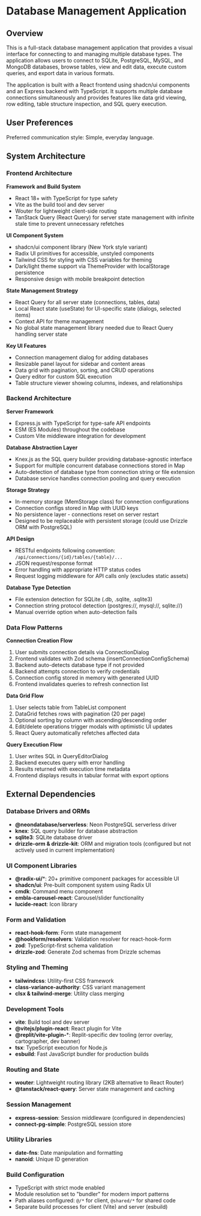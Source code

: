 # Database Management Application

## Overview

This is a full-stack database management application that provides a visual interface for connecting to and managing multiple database types. The application allows users to connect to SQLite, PostgreSQL, MySQL, and MongoDB databases, browse tables, view and edit data, execute custom queries, and export data in various formats.

The application is built with a React frontend using shadcn/ui components and an Express backend with TypeScript. It supports multiple database connections simultaneously and provides features like data grid viewing, row editing, table structure inspection, and SQL query execution.

## User Preferences

Preferred communication style: Simple, everyday language.

## System Architecture

### Frontend Architecture

**Framework and Build System**
- React 18+ with TypeScript for type safety
- Vite as the build tool and dev server
- Wouter for lightweight client-side routing
- TanStack Query (React Query) for server state management with infinite stale time to prevent unnecessary refetches

**UI Component System**
- shadcn/ui component library (New York style variant)
- Radix UI primitives for accessible, unstyled components
- Tailwind CSS for styling with CSS variables for theming
- Dark/light theme support via ThemeProvider with localStorage persistence
- Responsive design with mobile breakpoint detection

**State Management Strategy**
- React Query for all server state (connections, tables, data)
- Local React state (useState) for UI-specific state (dialogs, selected items)
- Context API for theme management
- No global state management library needed due to React Query handling server state

**Key UI Features**
- Connection management dialog for adding databases
- Resizable panel layout for sidebar and content areas
- Data grid with pagination, sorting, and CRUD operations
- Query editor for custom SQL execution
- Table structure viewer showing columns, indexes, and relationships

### Backend Architecture

**Server Framework**
- Express.js with TypeScript for type-safe API endpoints
- ESM (ES Modules) throughout the codebase
- Custom Vite middleware integration for development

**Database Abstraction Layer**
- Knex.js as the SQL query builder providing database-agnostic interface
- Support for multiple concurrent database connections stored in Map
- Auto-detection of database type from connection string or file extension
- Database service handles connection pooling and query execution

**Storage Strategy**
- In-memory storage (MemStorage class) for connection configurations
- Connection configs stored in Map with UUID keys
- No persistence layer - connections reset on server restart
- Designed to be replaceable with persistent storage (could use Drizzle ORM with PostgreSQL)

**API Design**
- RESTful endpoints following convention: `/api/connections/{id}/tables/{table}/...`
- JSON request/response format
- Error handling with appropriate HTTP status codes
- Request logging middleware for API calls only (excludes static assets)

**Database Type Detection**
- File extension detection for SQLite (.db, .sqlite, .sqlite3)
- Connection string protocol detection (postgres://, mysql://, sqlite://)
- Manual override option when auto-detection fails

### Data Flow Patterns

**Connection Creation Flow**
1. User submits connection details via ConnectionDialog
2. Frontend validates with Zod schema (insertConnectionConfigSchema)
3. Backend auto-detects database type if not provided
4. Backend attempts connection to verify credentials
5. Connection config stored in memory with generated UUID
6. Frontend invalidates queries to refresh connection list

**Data Grid Flow**
1. User selects table from TableList component
2. DataGrid fetches rows with pagination (20 per page)
3. Optional sorting by column with ascending/descending order
4. Edit/delete operations trigger modals with optimistic UI updates
5. React Query automatically refetches affected data

**Query Execution Flow**
1. User writes SQL in QueryEditorDialog
2. Backend executes query with error handling
3. Results returned with execution time metadata
4. Frontend displays results in tabular format with export options

## External Dependencies

### Database Drivers and ORMs
- **@neondatabase/serverless**: Neon PostgreSQL serverless driver
- **knex**: SQL query builder for database abstraction
- **sqlite3**: SQLite database driver
- **drizzle-orm & drizzle-kit**: ORM and migration tools (configured but not actively used in current implementation)

### UI Component Libraries
- **@radix-ui/***: 20+ primitive component packages for accessible UI
- **shadcn/ui**: Pre-built component system using Radix UI
- **cmdk**: Command menu component
- **embla-carousel-react**: Carousel/slider functionality
- **lucide-react**: Icon library

### Form and Validation
- **react-hook-form**: Form state management
- **@hookform/resolvers**: Validation resolver for react-hook-form
- **zod**: TypeScript-first schema validation
- **drizzle-zod**: Generate Zod schemas from Drizzle schemas

### Styling and Theming
- **tailwindcss**: Utility-first CSS framework
- **class-variance-authority**: CSS variant management
- **clsx & tailwind-merge**: Utility class merging

### Development Tools
- **vite**: Build tool and dev server
- **@vitejs/plugin-react**: React plugin for Vite
- **@replit/vite-plugin-***: Replit-specific dev tooling (error overlay, cartographer, dev banner)
- **tsx**: TypeScript execution for Node.js
- **esbuild**: Fast JavaScript bundler for production builds

### Routing and State
- **wouter**: Lightweight routing library (2KB alternative to React Router)
- **@tanstack/react-query**: Server state management and caching

### Session Management
- **express-session**: Session middleware (configured in dependencies)
- **connect-pg-simple**: PostgreSQL session store

### Utility Libraries
- **date-fns**: Date manipulation and formatting
- **nanoid**: Unique ID generation

### Build Configuration
- TypeScript with strict mode enabled
- Module resolution set to "bundler" for modern import patterns
- Path aliases configured: `@/*` for client, `@shared/*` for shared code
- Separate build processes for client (Vite) and server (esbuild)